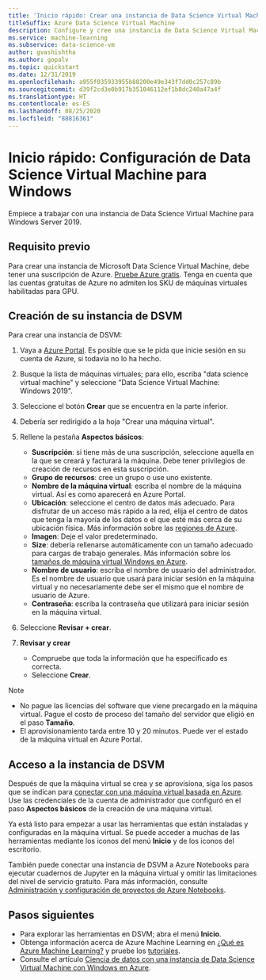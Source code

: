 ```yaml
---
title: 'Inicio rápido: Crear una instancia de Data Science Virtual Machine de Windows'
titleSuffix: Azure Data Science Virtual Machine
description: Configure y cree una instancia de Data Science Virtual Machine en Azure para realizar análisis y aprendizaje automático.
ms.service: machine-learning
ms.subservice: data-science-vm
author: gvashishtha
ms.author: gopalv
ms.topic: quickstart
ms.date: 12/31/2019
ms.openlocfilehash: a955f035933955b88200e49e343f7dd0c257c89b
ms.sourcegitcommit: d39f2cd3e0b917b351046112ef1b8dc240a47a4f
ms.translationtype: HT
ms.contentlocale: es-ES
ms.lasthandoff: 08/25/2020
ms.locfileid: "88816361"
---
```

# <a name="quickstart-set-up-the-data-science-virtual-machine-for-windows"></a>Inicio rápido: Configuración de Data Science Virtual Machine para Windows

Empiece a trabajar con una instancia de Data Science Virtual Machine para Windows Server 2019.

## <a name="prerequisite"></a>Requisito previo

Para crear una instancia de Microsoft Data Science Virtual Machine, debe tener una suscripción de Azure. [Pruebe Azure gratis](https://azure.com/free).
Tenga en cuenta que las cuentas gratuitas de Azure no admiten los SKU de máquinas virtuales habilitadas para GPU.

## <a name="create-your-dsvm"></a>Creación de su instancia de DSVM

Para crear una instancia de DSVM:

1. Vaya a [Azure Portal](https://portal.azure.com). Es posible que se le pida que inicie sesión en su cuenta de Azure, si todavía no lo ha hecho.
1. Busque la lista de máquinas virtuales; para ello, escriba "data science virtual machine" y seleccione "Data Science Virtual Machine: Windows 2019".

1. Seleccione el botón **Crear** que se encuentra en la parte inferior.

1. Debería ser redirigido a la hoja "Crear una máquina virtual".

1. Rellene la pestaña **Aspectos básicos**:
      * **Suscripción**: si tiene más de una suscripción, seleccione aquella en la que se creará y facturará la máquina. Debe tener privilegios de creación de recursos en esta suscripción.
      * **Grupo de recursos**: cree un grupo o use uno existente.
      * **Nombre de la máquina virtual**: escriba el nombre de la máquina virtual. Así es como aparecerá en Azure Portal.
      * **Ubicación**: seleccione el centro de datos más adecuado. Para disfrutar de un acceso más rápido a la red, elija el centro de datos que tenga la mayoría de los datos o el que esté más cerca de su ubicación física. Más información sobre las [regiones de Azure](https://azure.microsoft.com/global-infrastructure/regions/).
      * **Imagen**: Deje el valor predeterminado.
      * **Size**: debería rellenarse automáticamente con un tamaño adecuado para cargas de trabajo generales. Más información sobre los [tamaños de máquina virtual Windows en Azure](../../virtual-machines/windows/sizes.md).
      * **Nombre de usuario**: escriba el nombre de usuario del administrador. Es el nombre de usuario que usará para iniciar sesión en la máquina virtual y no necesariamente debe ser el mismo que el nombre de usuario de Azure.
      * **Contraseña**: escriba la contraseña que utilizará para iniciar sesión en la máquina virtual.    
1. Seleccione **Revisar + crear**.
1. **Revisar y crear**
   * Compruebe que toda la información que ha especificado es correcta. 
   * Seleccione **Crear**.


> [!NOTE]
> * No pague las licencias del software que viene precargado en la máquina virtual. Pague el costo de proceso del tamaño del servidor que eligió en el paso **Tamaño**.
> * El aprovisionamiento tarda entre 10 y 20 minutos. Puede ver el estado de la máquina virtual en Azure Portal.

## <a name="access-the-dsvm"></a>Acceso a la instancia de DSVM

Después de que la máquina virtual se crea y se aprovisiona, siga los pasos que se indican para [conectar con una máquina virtual basada en Azure](../../marketplace/cloud-partner-portal/virtual-machine/cpp-connect-vm.md). Use las credenciales de la cuenta de administrador que configuró en el paso **Aspectos básicos** de la creación de una máquina virtual. 

Ya está listo para empezar a usar las herramientas que están instaladas y configuradas en la máquina virtual. Se puede acceder a muchas de las herramientas mediante los iconos del menú **Inicio** y de los iconos del escritorio.

También puede conectar una instancia de DSVM a Azure Notebooks para ejecutar cuadernos de Jupyter en la máquina virtual y omitir las limitaciones del nivel de servicio gratuito. Para más información, consulte [Administración y configuración de proyectos de Azure Notebooks](../../notebooks/configure-manage-azure-notebooks-projects.md#manage-and-configure-projects).

<a name="tools"></a>


## <a name="next-steps"></a>Pasos siguientes

* Para explorar las herramientas en DSVM; abra el menú **Inicio**.
* Obtenga información acerca de Azure Machine Learning en [¿Qué es Azure Machine Learning?](../overview-what-is-azure-ml.md) y pruebe los [tutoriales](../index.yml).
* Consulte el artículo [Ciencia de datos con una instancia de Data Science Virtual Machine con Windows en Azure](./vm-do-ten-things.md).

